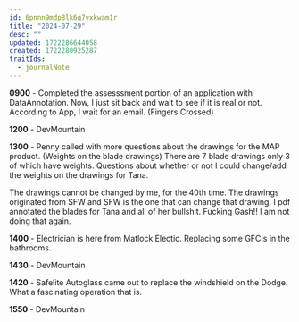 ```yaml
---
id: 6pnnn9mdp8lk6q7vxkwam1r
title: "2024-07-29"
desc: ""
updated: 1722286644058
created: 1722280925287
traitIds:
  - journalNote
---
```


**0900** - Completed the assesssment portion of an application with DataAnnotation. Now, I just sit back and wait to see if it is real or not. According to App, I wait for an email. (Fingers Crossed)

**1200** - DevMountain

**1300** - Penny called with more questions about the drawings for the MAP product. (Weights on the blade drawings) There are 7 blade drawings only 3 of which have weights. Questions about whether or not I could change/add the weights on the drawings for Tana.

The drawings cannot be changed by me, for the 40th time. The drawings originated from SFW and SFW is the one that can change that drawing. I pdf annotated the blades for Tana and all of her bullshit. Fucking Gash!! I am not doing that again.

**1400** - Electrician is here from Matlock Electic. Replacing some GFCIs in the bathrooms.

**1430** - DevMountain

**1420** - Safelite Autoglass came out to replace the windshield on the Dodge. What a fascinating operation that is.

**1550** - DevMountain
